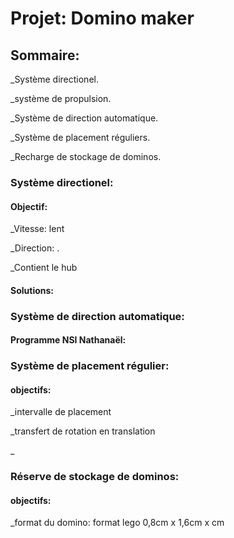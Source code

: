 # Projet: Domino maker

## Sommaire:

_Système directionel.

_système de propulsion.

_Système de direction automatique.

_Système de placement réguliers.

_Recharge de stockage de dominos.

### Système directionel:

#### Objectif:

_Vitesse: lent

_Direction: .

_Contient le hub

#### Solutions:



### Système de direction automatique:

#### Programme NSI Nathanaël:



### Système de placement régulier:

#### objectifs:

_intervalle de placement

_transfert de rotation en translation

_

### Réserve de stockage de dominos:

#### objectifs:

_format du domino: format lego 0,8cm x 1,6cm x cm

